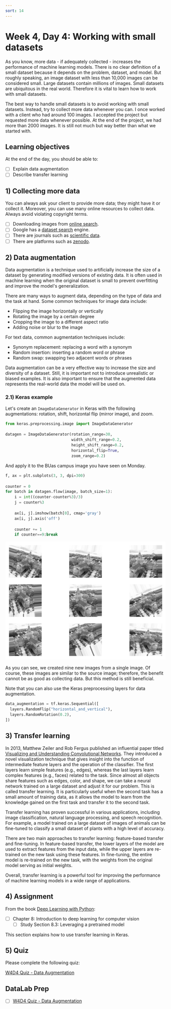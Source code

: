 ```yaml
---
sort: 14
---
```


# Week 4, Day 4: Working with small datasets

As you know, more data - if adequately collected - increases the performance of machine learning models. There is no clear definition of a small dataset because it depends on the problem, dataset, and model. But roughly speaking, an image dataset with less than 10,000 images can be considered small. Large datasets contain millions of images. Small datasets are ubiquitous in the real world. Therefore it is vital to learn how to work with small datasets. 

The best way to handle small datasets is to avoid working with small datasets. Instead, try to collect more data whenever you can. I once worked with a client who had around 100 images. I accepted the project but requested more data whenever possible. At the end of the project, we had more than 2000 images. It is still not much but way better than what we started with.

## Learning objectives

At the end of the day, you should be able to:

- [ ] Explain data augmentation
- [ ] Describe transfer learning

## 1) Collecting more data

You can always ask your client to provide more data; they might have it or collect it. Moreover, you can use many online resources to collect data. Always avoid violating copyright terms.

- [ ] Downloading images from [online search](https://www.youtube.com/watch?v=OQydrlSzxnE).
- [ ] Google has a [dataset search](https://datasetsearch.research.google.com/) engine.
- [ ] There are journals such as [scientific data](https://www.nature.com/sdata/).
- [ ] There are platforms such as [zenodo](https://zenodo.org/).

## 2) Data augmentation

Data augmentation is a technique used to artificially increase the size of a dataset by generating modified versions of existing data. It is often used in machine learning when the original dataset is small to prevent overfitting and improve the model's generalization.

There are many ways to augment data, depending on the type of data and the task at hand. Some common techniques for image data include:

- Flipping the image horizontally or vertically
- Rotating the image by a certain degree
- Cropping the image to a different aspect ratio
- Adding noise or blur to the image

For text data, common augmentation techniques include:

- Synonym replacement: replacing a word with a synonym
- Random insertion: inserting a random word or phrase
- Random swap: swapping two adjacent words or phrases

Data augmentation can be a very effective way to increase the size and diversity of a dataset. Still, it is important not to introduce unrealistic or biased examples. It is also important to ensure that the augmented data represents the real-world data the model will be used on.

### 2.1) Keras example

Let's create an `ImageDataGenerator` in Keras with the following augmentations: rotation, shift, horizontal flip (mirror image), and zoom.

```python
from keras.preprocessing.image import ImageDataGenerator

datagen = ImageDataGenerator(rotation_range=30,
                             width_shift_range=0.2,
                             height_shift_range=0.2,
                             horizontal_flip=True,
                             zoom_range=0.2)
```

And apply it to the BUas campus image you have seen on Monday.

```python
f, ax = plt.subplots(3, 3, dpi=300)

counter = 0
for batch in datagen.flow(image, batch_size=1):
    i = int((counter-counter%3)/3)
    j = counter%3
    
    ax[i, j].imshow(batch[0], cmap='gray')
    ax[i, j].axis('off')
    
    counter += 1
    if counter==9:break
```

<img src="./images/augmentation.png" width="800">

As you can see, we created nine new images from a single image. Of course, these images are similar to the source image; therefore, the benefit cannot be as good as collecting data. But this method is still beneficial.

Note that you can also use the Keras preprocessing layers for data augmentation.

```python
data_augmentation = tf.keras.Sequential([
  layers.RandomFlip("horizontal_and_vertical"),
  layers.RandomRotation(0.2),
])
```


## 3) Transfer learning

In 2013, Matthew Zeiler and Rob Fergus published an influential paper titled [Visualizing and Understanding Convolutional Networks](https://arxiv.org/abs/1311.2901). They introduced a novel visualization technique that gives insight into the function of intermediate feature layers and the operation of the classifier. The first layers learn simple features (e.g., edges), whereas the last layers learn complex features (e.g., faces) related to the task. Since almost all objects share features such as edges, color, and shape, we can take a neural network trained on a large dataset and adjust it for our problem. This is called transfer learning. It is particularly useful when the second task has a small amount of training data, as it allows the model to learn from the knowledge gained on the first task and transfer it to the second task.

Transfer learning has proven successful in various applications, including image classification, natural language processing, and speech recognition. For example, a model trained on a large dataset of images of animals can be fine-tuned to classify a small dataset of plants with a high level of accuracy.

There are two main approaches to transfer learning: feature-based transfer and fine-tuning. In feature-based transfer, the lower layers of the model are used to extract features from the input data, while the upper layers are re-trained on the new task using these features. In fine-tuning, the entire model is re-trained on the new task, with the weights from the original model serving as initial weights.

Overall, transfer learning is a powerful tool for improving the performance of machine learning models in a wide range of applications.


## 4) Assignment

From the book [Deep Learning with Python](https://www.manning.com/books/deep-learning-with-python-second-edition):
- [ ] Chapter 8: Introduction to deep learning for computer vision
  - [ ] Study Section 8.3: Leveraging a pretrained model

This section explains how to use transfer learning in Keras.

## 5) Quiz

Please complete the following quiz:

[W4D4 Quiz - Data Augmentation](https://forms.office.com/e/wqP3dMaqkq)

## DataLab Prep

- [ ] [W4D4 Quiz - Data Augmentation](https://forms.office.com/e/wqP3dMaqkq)




